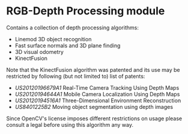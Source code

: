  RGB-Depth Processing module
============================

Contains a collection of depth processing algorithms:
* Linemod 3D object recognition
* Fast surface normals and 3D plane finding
* 3D visual odometry
* KinectFusion

Note that the KinectFusion algorithm was patented and its use may be restricted by following (but not limited to) list of patents:

* _US20120196679A1_  Real-Time Camera Tracking Using Depth Maps
* _US20120194644A1_  Mobile Camera Localization Using Depth Maps
* _US20120194516A1_  Three-Dimensional Environment Reconstruction
* _US8401225B2_  Moving object segmentation using depth images

Since OpenCV's license imposes different restrictions on usage please consult a legal before using this algorithm any way.
